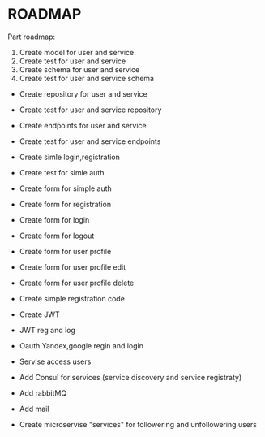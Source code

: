# ROADMAP

Part roadmap:
1. Create model for user and service
2. Create test for user and service
3. Create schema for user and service
4. Create test for user and service schema
- Create repository for user and service
* Create test for user and service repository
* Create endpoints for user and service
* Create test for user and service endpoints
* Create simle login,registration
* Create test for simle auth
* Create form for simple auth
* Create form for registration
* Create form for login
* Create form for logout
* Create form for user profile
* Create form for user profile edit
* Create form for user profile delete
* Create simple registration code
* Create JWT
* JWT reg and log
* Oauth Yandex,google regin and login
* Servise access users
* Add Consul for services (service discovery and service registraty)
* Add rabbitMQ
* Add mail

* Create microservise "services" for followering and unfollowering users
